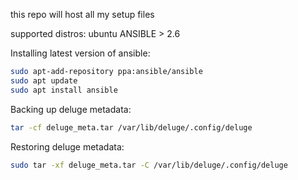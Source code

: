 this repo will host all my setup files

supported distros: ubuntu
ANSIBLE > 2.6

Installing latest version of ansible:
```bash
sudo apt-add-repository ppa:ansible/ansible
sudo apt update
sudo apt install ansible
```

Backing up deluge metadata:
```bash
tar -cf deluge_meta.tar /var/lib/deluge/.config/deluge
```

Restoring deluge metadata:
```bash
sudo tar -xf deluge_meta.tar -C /var/lib/deluge/.config/deluge
```

